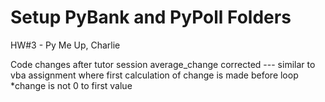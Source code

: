 # Setup PyBank and PyPoll Folders

HW#3 - Py Me Up, Charlie

Code changes after tutor session
average_change corrected --- similar to vba assignment 
where first calculation of change is made before loop
*change is not 0 to first value 